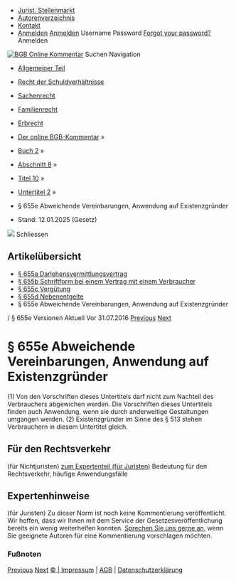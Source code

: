   * [Jurist. Stellenmarkt](https://bgb.kommentar.de/Buch-2/Abschnitt-8/Titel-10/Untertitel-2/</job-board> "Jurist. Stellenmarkt")
  * [Autorenverzeichnis](https://bgb.kommentar.de/Buch-2/Abschnitt-8/Titel-10/Untertitel-2/</Autorenverzeichnis> "Autorenverzeichnis")
  * [Kontakt](https://bgb.kommentar.de/Buch-2/Abschnitt-8/Titel-10/Untertitel-2/</Kontakt>)
  * [Anmelden](https://bgb.kommentar.de/Buch-2/Abschnitt-8/Titel-10/Untertitel-2/<#login> "show login form") [Anmelden](https://bgb.kommentar.de/Buch-2/Abschnitt-8/Titel-10/Untertitel-2/<#> "hide login form") Username Password
[Forgot your password?](https://bgb.kommentar.de/Buch-2/Abschnitt-8/Titel-10/Untertitel-2/</user/forgotpassword>) Anmelden 


[![BGB Online Kommentar](https://bgb.kommentar.de/extension/bgb/design/bgb/images/logo.png)](https://bgb.kommentar.de/Buch-2/Abschnitt-8/Titel-10/Untertitel-2/</> "BGB Online Kommentar")
Suchen
Navigation
  * [Allgemeiner Teil](https://bgb.kommentar.de/Buch-2/Abschnitt-8/Titel-10/Untertitel-2/</Buch-1>)
  * [Recht der Schuldverhältnisse](https://bgb.kommentar.de/Buch-2/Abschnitt-8/Titel-10/Untertitel-2/</Buch-2>)
  * [Sachenrecht](https://bgb.kommentar.de/Buch-2/Abschnitt-8/Titel-10/Untertitel-2/</Buch-3>)
  * [Familienrecht](https://bgb.kommentar.de/Buch-2/Abschnitt-8/Titel-10/Untertitel-2/</Buch-4>)
  * [Erbrecht](https://bgb.kommentar.de/Buch-2/Abschnitt-8/Titel-10/Untertitel-2/</Buch-5>)


  * [Der online BGB-Kommentar](https://bgb.kommentar.de/Buch-2/Abschnitt-8/Titel-10/Untertitel-2/</>) »
  * [Buch 2](https://bgb.kommentar.de/Buch-2/Abschnitt-8/Titel-10/Untertitel-2/</Buch-2>) »
  * [Abschnitt 8](https://bgb.kommentar.de/Buch-2/Abschnitt-8/Titel-10/Untertitel-2/</Buch-2/Abschnitt-8>) »
  * [Titel 10](https://bgb.kommentar.de/Buch-2/Abschnitt-8/Titel-10/Untertitel-2/</Buch-2/Abschnitt-8/Titel-10>) »
  * [Untertitel 2](https://bgb.kommentar.de/Buch-2/Abschnitt-8/Titel-10/Untertitel-2/</Buch-2/Abschnitt-8/Titel-10/Untertitel-2>) »
  * § 655e Abweichende Vereinbarungen, Anwendung auf Existenzgründer 
  * Stand: 12.01.2025 (Gesetz) 


![](https://vg01.met.vgwort.de/na/1c9909529ead4f509072c06d9081a7d5)
Schliessen 
## Artikelübersicht
  * [ § 655a Darlehensvermittlungsvertrag ](https://bgb.kommentar.de/Buch-2/Abschnitt-8/Titel-10/Untertitel-2/</Buch-2/Abschnitt-8/Titel-10/Untertitel-2/Darlehensvermittlungsvertrag>)
  * [ § 655b Schriftform bei einem Vertrag mit einem Verbraucher ](https://bgb.kommentar.de/Buch-2/Abschnitt-8/Titel-10/Untertitel-2/</Buch-2/Abschnitt-8/Titel-10/Untertitel-2/Schriftform-bei-einem-Vertrag-mit-einem-Verbraucher>)
  * [ § 655c Vergütung ](https://bgb.kommentar.de/Buch-2/Abschnitt-8/Titel-10/Untertitel-2/</Buch-2/Abschnitt-8/Titel-10/Untertitel-2/Verguetung>)
  * [ § 655d Nebenentgelte ](https://bgb.kommentar.de/Buch-2/Abschnitt-8/Titel-10/Untertitel-2/</Buch-2/Abschnitt-8/Titel-10/Untertitel-2/Nebenentgelte>)
  * § 655e Abweichende Vereinbarungen, Anwendung auf Existenzgründer 


/ § 655e 
Versionen  Aktuell Vor 31.07.2016
[Previous](https://bgb.kommentar.de/Buch-2/Abschnitt-8/Titel-10/Untertitel-2/</Buch-2/Abschnitt-8/Titel-10/Untertitel-2/Nebenentgelte> "§ 655d Nebenentgelte") [Next](https://bgb.kommentar.de/Buch-2/Abschnitt-8/Titel-10/Untertitel-2/</Buch-2/Abschnitt-8/Titel-10/Untertitel-3/Heiratsvermittlung> "§ 656 Heiratsvermittlung")
# § 655e Abweichende Vereinbarungen, Anwendung auf Existenzgründer
(1) Von den Vorschriften dieses Untertitels darf nicht zum Nachteil des Verbrauchers abgewichen werden. Die Vorschriften dieses Untertitels finden auch Anwendung, wenn sie durch anderweitige Gestaltungen umgangen werden.
(2) Existenzgründer im Sinne des § 513 stehen Verbrauchern in diesem Untertitel gleich.
## Für den Rechtsverkehr 
(für Nichtjuristen)
[zum Expertenteil (für Juristen)](https://bgb.kommentar.de/Buch-2/Abschnitt-8/Titel-10/Untertitel-2/<#expertenhinweise>)
Bedeutung für den Rechtsverkehr, häufige Anwendungsfälle
## Expertenhinweise
(für Juristen)
Zu dieser Norm ist noch keine Kommentierung veröffentlicht. Wir hoffen, dass wir Ihnen mit dem Service der Gesetzesveröffentlichung bereits ein wenig weiterhelfen konnten. [Sprechen Sie uns gerne an](https://bgb.kommentar.de/Buch-2/Abschnitt-8/Titel-10/Untertitel-2/</Kontakt>), wenn Sie geeignete Autoren für eine Kommentierung vorschlagen möchten. 
### Fußnoten
[Previous](https://bgb.kommentar.de/Buch-2/Abschnitt-8/Titel-10/Untertitel-2/</Buch-2/Abschnitt-8/Titel-10/Untertitel-2/Nebenentgelte> "§ 655d Nebenentgelte") [Next](https://bgb.kommentar.de/Buch-2/Abschnitt-8/Titel-10/Untertitel-2/</Buch-2/Abschnitt-8/Titel-10/Untertitel-3/Heiratsvermittlung> "§ 656 Heiratsvermittlung")
[© | Impressum](https://bgb.kommentar.de/Buch-2/Abschnitt-8/Titel-10/Untertitel-2/</Kontakt>) | [AGB](https://bgb.kommentar.de/Buch-2/Abschnitt-8/Titel-10/Untertitel-2/</AGB>) | [Datenschutzerklärung](https://bgb.kommentar.de/Buch-2/Abschnitt-8/Titel-10/Untertitel-2/</Datenschutzerklaerung-fuer-Leser>)
